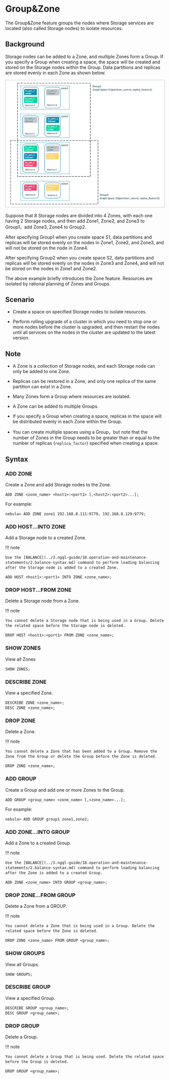# Group&Zone

The Group&Zone feature groups the nodes where Storage services are located (also called Storage nodes) to isolate resources.

## Background

Storage nodes can be added to a Zone, and multiple Zones form a Group. If you specify a Group when creating a space, the space will be created and stored on the Storage nodes within the Group. Data partitions and replicas are stored evenly in each Zone as shown below.

![Group&Zone sketch map](zone1.png)

Suppose that 8 Storage nodes are divided into 4 Zones, with each one having 2 Storage nodes, and then add Zone1, Zone2, and Zone3 to Group1，add Zone3, Zone4 to Group2.

After specifying Group1 when you create space S1, data partitions and replicas will be stored evenly on the nodes in Zone1, Zone2, and Zone3, and will not be stored on the node in Zone4.

After specifying Group2 when you create space S2, data partitions and replicas will be stored evenly on the nodes in Zone3 and Zone4, and will not be stored on the nodes in Zone1 and Zone2.

The above example briefly introduces the Zone feature. Resources are isolated by rational planning of Zones and Groups.

## Scenario

- Create a space on specified Storage nodes to isolate resources.

- Perform rolling upgrade of a cluster in which you need to stop one or more nodes before the cluster is upgraded, and then restart the nodes until all services on the nodes in the cluster are updated to the latest version.

## Note

- A Zone is a collection of Storage nodes, and each Storage node can only be added to one Zone.

- Replicas can be restored in a Zone, and only one replica of the same partition can exist in a Zone.

- Many Zones form a Group where resources are isolated.

- A Zone can be added to multiple Groups.

- If you specify a Group when creating a space, replicas in the space will be distributed evenly in each Zone within the Group.

- You can create multiple spaces using a Group，but note that the number of Zones in the Group needs to be greater than or equal to the number of replicas (`replica_factor`) specified when creating a space.

## Syntax

### ADD ZONE

Create a Zone and add Storage nodes to the Zone.

```ngql
ADD ZONE <zone_name> <host1>:<port1> [,<host2>:<port2>...];
```

For example:

```ngql
nebula> ADD ZONE zone1 192.168.8.111:9779, 192.168.8.129:9779;
```

### ADD HOST...INTO ZONE

Add a Storage node to a created Zone.

!!! note

    Use the [BALANCE](../3.ngql-guide/18.operation-and-maintenance-statements/2.balance-syntax.md) command to perform loading balancing after the Storage node is added to a created Zone.

```ngql
ADD HOST <host1>:<port1> INTO ZONE <zone_name>;
```

### DROP HOST...FROM ZONE

Delete a Storage node from a Zone.

!!! note

    You cannot delete a Storage node that is being used in a Group. Delete the related space before the Storage node is deleted.

```ngql
DROP HOST <host1>:<port1> FROM ZONE <zone_name>;
```

### SHOW ZONES

View all Zones

```ngql
SHOW ZONES;
```

### DESCRIBE ZONE

View a specified Zone.

```ngql
DESCRIBE ZONE <zone_name>;
DESC ZONE <zone_name>;
```

### DROP ZONE

Delete a Zone.

!!! note

    You cannot delete a Zone that has been added to a Group. Remove the Zone from the Group or delete the Group before the Zone is deleted.

```ngql
DROP ZONE <zone_name>;
```

### ADD GROUP

Create a Group and add one or more Zones to the Group.

```ngql
ADD GROUP <group_name> <zone_name> [,<zone_name>...];
```

For example:

```ngql
nebula> ADD GROUP group1 zone1,zone2;
```

### ADD ZONE...INTO GROUP

Add a Zone to a created Group.

!!! note

    Use the [BALANCE](../3.ngql-guide/18.operation-and-maintenance-statements/2.balance-syntax.md) command to perform loading balancing after the Zone is added to a created Group.

```ngql
ADD ZONE <zone_name> INTO GROUP <group_name>;
```

### DROP ZONE...FROM GROUP

Delete a Zone from a GROUP.

!!! note

    You cannot delete a Zone that is being used in a Group. Delete the related space before the Zone is deleted.

```ngql
DROP ZONE <zone_name> FROM GROUP <group_name>;
```

### SHOW GROUPS

View all Groups.

```ngql
SHOW GROUPS;
```

### DESCRIBE GROUP

View a specified Group.

```ngql
DESCRIBE GROUP <group_name>;
DESC GROUP <group_name>;
```

### DROP GROUP

Delete a Group.

!!! note

    You cannot delete a Group that is being used. Delete the related space before the Group is deleted.

```ngql
DROP GROUP <group_name>;
```
